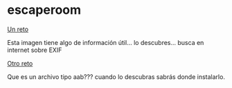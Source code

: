 # escaperoom





[Un reto](https://github.com/traselfaro1/escaperoom/blob/main/Examen%20final%20redes.png)

Esta imagen tiene algo de información útil... lo descubres... busca en internet sobre EXIF


[Otro reto](https://informatica.iesquevedo.es/escape/app.aab)

Que es un archivo tipo aab??? cuando lo descubras sabrás donde instalarlo.

